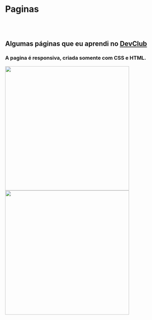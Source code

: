 <h1> Paginas </h1>
<br>
<br>
<h2>Algumas páginas que eu aprendi no
  <a href="http://rodolfomori.com.br/devclub>DevClub">DevClub </a>
</h2>
<h3>A pagina é responsiva, criada somente com CSS e HTML. </h3>
<img src="https://github.com/PiligalC0D3/Paginas/blob/main/CSS2/img/Readme-wecarePC.PNG?raw=true" / width=400px;>
<img src="https://github.com/PiligalC0D3/Paginas/blob/main/CSS2/img/Readme-wecareCel.PNG?raw=true" / width=400px;>
